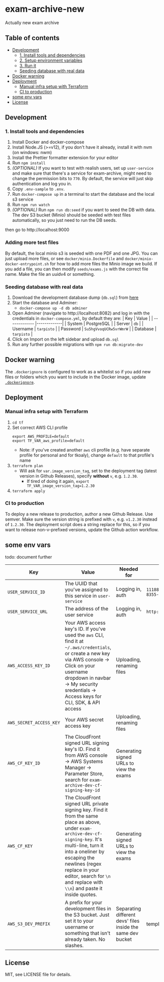 # exam-archive-new

Actually new exam archive

## Table of contents

- [Development](#development)
  - [1. Install tools and dependencies](#1-install-tools-and-dependencies)
  - [2. Setup environment variables](#2-setup-environment-variables)
  - [3. Run it](#3-run-it)
  - [Seeding database with real data](#seeding-database-with-real-data)
- [Docker warning](#docker-warning)
- [Deployment](#deployment)
  - [Manual infra setup with Terraform](#manual-infra-setup-with-terraform)
  - [CI to production](#ci-to-production)
- [some env vars](#some-env-vars)
- [License](#license)

## Development

### 1. Install tools and dependencies

1. Install Docker and docker-compose
2. Install Node.JS (>=v12), if you don't have it already, install it with nvm (on windows: nwm)
3. Install the Prettier formatter extension for your editor
4. Run `npm install`
5. _(OPTIONAL)_ If you want to test with realish users, set up `user-service` and make sure that there's a service for exam-archive, might need to change the permission bits to `770`. By default, the service will just skip authentication and log you in.
6. Copy `.env-sample` to `.env`.
7. Run `docker-compose up` in a terminal to start the database and the local s3 service
8. Run `npm run watch`
9. _(OPTIONAL)_ Run `npm run db:seed` if you want to seed the DB with data. The dev S3 bucket (Minio) should be seeded with test files automatically, so you just need to run the DB seeds.

then go to http://localhost:9000

### Adding more test files

By default, the local minio s3 is seeded with one PDF and one JPG. You can just upload more files, or see `docker/minio.Dockerfile` and `docker/minio-docker-entrypoint.sh` for how to add more files the Minio image we build. If you add a file, you can then modify `seeds/exams.js` with the correct file name. Make the file an uuidv4 or something.

### Seeding database with real data

1. Download the development database dump (`db.sql`) from [here](https://github.com/TKOaly/exam-archive-dev-db-dump)
2. Start the database and Adminer:
   - `docker-compose up -d db adminer`
3. Open Adminer (navigate to http://localhost:8082) and log in with the credentials in `docker-compose.yml`, by default they are:
   | Key | Value |
   | ------------- |-------------|
   | System | PostgreSQL |
   | Server | `db` |
   | Username | `tarpisto` |
   | Password | `Su5hgVvoqUCRw5vrWmrW` |
   | Database | `tarpisto` |
4. Click on Import on the left sidebar and upload `db.sql`
5. Run any further possible migrations with `npm run db:migrate-dev`

## Docker warning

The `.dockerignore` is configured to work as a whitelist so if you add new files or folders which you want to include in the Docker image, update [`.dockerignore`](https://github.com/TKOaly/exam-archive-new/blob/master/.dockerignore).

## Deployment

### Manual infra setup with Terraform

1. `cd tf`
2. Set correct AWS CLI profile
   ```
   export AWS_PROFILE=default
   export TF_VAR_aws_profile=default
   ```
   - Note: if you've created another `aws` cli profile (e.g. have separate profile for personal and for tkoaly), change `default` to that profile's name
3. `terraform plan`
   - Will ask for `var.image_version_tag`, set to the deployment tag (latest version in Github Releases), specify **without** `v`, e.g. `1.2.30`.
     - If tired of doing it again, `export TF_VAR_image_version_tag=1.2.30`
4. `terraform apply`

### CI to production

To deploy a new release to production, author a new Github Release. Use semver. Make sure the version string is prefixed with `v`, e.g. `v1.2.30` instead of `1.2.30`. The deployment script does a string replace for this, so if you want to release non-v-prefixed versions, update the Github action workflow.

## some env vars

todo: document further

| Key                     | Value                                                                                                                                                                                                                                                                                              | Needed for                                                  | Example                                |
| ----------------------- | -------------------------------------------------------------------------------------------------------------------------------------------------------------------------------------------------------------------------------------------------------------------------------------------------- | ----------------------------------------------------------- | -------------------------------------- |
| `USER_SERVICE_ID`       | The UUID that you've assigned to this service in `user-service`                                                                                                                                                                                                                                    | Logging in, auth                                            | `11188b9c-9534-4faf-8355-60973b720647` |
| `USER_SERVICE_URL`      | The address of the user service                                                                                                                                                                                                                                                                    | Logging in, auth                                            | `http://localhost:8080`                |
| `AWS_ACCESS_KEY_ID`     | Your AWS access key's ID. If you've used the `aws` CLI, find it at `~/.aws/credentials`, or create a new key via AWS console -> Click on your username dropdown in navbar -> My security sredentials -> Access keys for CLI, SDK, & API access                                                     | Uploading, renaming files                                   |                                        |
| `AWS_SECRET_ACCESS_KEY` | Your AWS secret access key                                                                                                                                                                                                                                                                         | Uploading, renaming files                                   |                                        |
| `AWS_CF_KEY_ID`         | The CloudFront signed URL signing key's ID. Find it from AWS console -> AWS Systems Manager -> Parameter Store, search for `exam-archive-dev-cf-signing-key-id`                                                                                                                                    | Generating signed URLs to view the exams                    |                                        |
| `AWS_CF_KEY`            | The CloudFront signed URL private signing key. Find it from the same place as above, under `exam-archive-dev-cf-signing-key`. It's multi-line, turn it into a oneliner by escaping the newlines (regex replace in your editor, search for `\n` and replace with `\\n`) and paste it inside quotes. | Generating signed URLs to view the exams                    |                                        |
| `AWS_S3_DEV_PREFIX`     | A prefix for your development files in the S3 bucket. Just set it to your username or something that isn't already taken. No slashes.                                                                                                                                                              | Separating different devs' files inside the same dev bucket | template                               |

## License

MIT, see LICENSE file for details.
